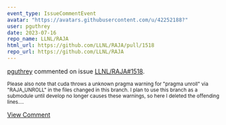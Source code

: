 ```yaml
---
event_type: IssueCommentEvent
avatar: "https://avatars.githubusercontent.com/u/42252188?"
user: pguthrey
date: 2023-07-16
repo_name: LLNL/RAJA
html_url: https://github.com/LLNL/RAJA/pull/1518
repo_url: https://github.com/LLNL/RAJA
---
```


<a href='https://github.com/pguthrey' target='_blank'>pguthrey</a> commented on issue <a href='https://github.com/LLNL/RAJA/pull/1518' target='_blank'>LLNL/RAJA#1518</a>.

<small>Please also note that cuda throws a unknown pragma warning for "pragma unroll" via "RAJA_UNROLL" in the files changed in this branch.  I plan to use this branch as a submodule until develop no longer causes these warnings, so here I deleted the offending lines....</small>

<a href='https://github.com/LLNL/RAJA/pull/1518' target='_blank'>View Comment</a>